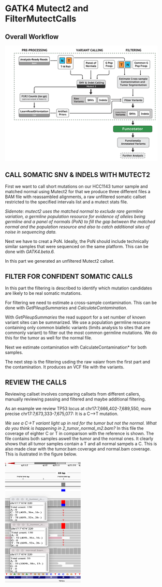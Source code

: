 # GATK4 Mutect2 and FilterMutectCalls

## Overall Workflow

![Workflow](Workflow.png)


## CALL SOMATIC SNV & INDELS WITH MUTECT2
First we want to call short mutations on our HCC1143 tumor sample and matched normal using Mutect2 for that we produce three different files a BAM file with reassambled alignments, a raw unfiltered somatic callset restricted to the specified intervals list and a mutect stats file.

*Sidenote: mutect2 uses the matched normal to exclude rare germline variation, a germline population resource for evidence of alleles being germline and a panel of normals (PoN) to fill the gap between the matched normal and the population resource and also to catch additional sites of noise in sequencing data.*


Next we have to creat a PoN. Ideally, the PoN should include technically similar samples that were sequenced on the same platform. This can be done with *GATK4.beta.6.*

In this part we generated an unfiltered Mutect2 callset.

## FILTER FOR CONFIDENT SOMATIC CALLS

In this part the filtering is described to identify which mutation candidates are likely to be real somatic mutations.

For filtering we need to estimate a cross-sample contamination. This can be done with *GetPileupSummaries* and *CalculateContamination*.

With *GetPileupSummaries* the read support for a set number of known variant sites can be summarized. We use a population germline resource containing only common biallelic variants (limits analysis to sites that are commonly variant) to filter out the most common germline mutations. We do this for the tumor as well for the normal file.

Next we estimate contamination with CalculateContamination* for both samples.

The next step is the filtering usding the raw vaianr from the first part and the contamination. It produces an VCF file with the variants.

## REVIEW THE CALLS

Reviewing callset involves comparing callsets from different callers, manually reviewing passing and filtered and maybe additional filtering.

As an example we review TP53 locus at chr17:7,666,402-7,689,550, more precise chr17:7,673,333-7,675,077:
It is a C-->T mutation.

*We see a C→T variant light up in red for the tumor but not the normal. What do you think is happening in 2_tumor_normal_m2.bam?*
In this file the coverage of eighter C or T in comparison with the reference is shown. The file contains both samples aswell the tumor and the normal ones. It clearly shows that all tumor samples contain a T and all normal sampels a C. This is also made clear with the tumor.bam coverage and normal.bam coverage. This is ilustrated in the figure below. 

<img src="coverage.png" width="250" height="400">




